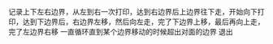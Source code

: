 记录上下左右边界，从左到右一次打印，达到右边界后上边界往下走，开始向下打印，达到下边界后，右边界左移，然后向左走，完了下边界上移，最后再向上走，完了左边界右移 一直循环直到某个边界移动的时候超出对面的边界 退出